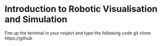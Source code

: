 # Introduction to Robotic Visualisation and Simulation

 Fire up the terminal in your rosject and type the following code
     git clone https://github

